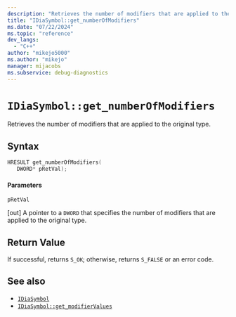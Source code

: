 ```yaml
---
description: "Retrieves the number of modifiers that are applied to the original type."
title: "IDiaSymbol::get_numberOfModifiers"
ms.date: "07/22/2024"
ms.topic: "reference"
dev_langs:
  - "C++"
author: "mikejo5000"
ms.author: "mikejo"
manager: mijacobs
ms.subservice: debug-diagnostics
---
```

# `IDiaSymbol::get_numberOfModifiers`

Retrieves the number of modifiers that are applied to the original type.

## Syntax

```C++
HRESULT get_numberOfModifiers(
   DWORD* pRetVal);
```

#### Parameters
 `pRetVal`

[out] A pointer to a `DWORD` that specifies the number of modifiers that are applied to the original type.

## Return Value
 If successful, returns `S_OK`; otherwise, returns `S_FALSE` or an error code.

## See also

- [`IDiaSymbol`](../../debugger/debug-interface-access/idiasymbol.md)
- [`IDiaSymbol::get_modifierValues`](../../debugger/debug-interface-access/idiasymbol-get-modifiervalues.md)
